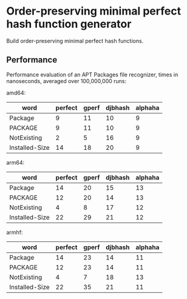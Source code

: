 # Order-preserving minimal perfect hash function generator

Build order-preserving minimal perfect hash functions.

## Performance

Performance evaluation of an APT Packages file recognizer, times in
nanoseconds, averaged over 100,000,000 runs:

amd64:

word                |perfect| gperf |djbhash|alphaha
--------------------|-------|-------|-------|-------
Package             |      9|     11|     10|      9
PACKAGE             |      9|     11|     10|      9
NotExisting         |      2|      5|     16|      9
Installed-Size      |     14|     18|     20|      9

arm64:

word                |perfect| gperf |djbhash|alphaha
--------------------|-------|-------|-------|-------
Package             |     14|     20|     15|     13
PACKAGE             |     12|     20|     14|     13
NotExisting         |      4|      8|     17|     12
Installed-Size      |     22|     29|     21|     12

armhf:

word                |perfect| gperf |djbhash|alphaha
--------------------|-------|-------|-------|-------
Package             |     14|     23|     14|     11
PACKAGE             |     12|     23|     14|     11
NotExisting         |      4|      7|     18|     13
Installed-Size      |     22|     35|     21|     11
